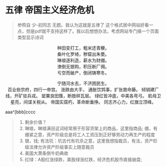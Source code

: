 # 五律 帝国主义经济危机
> 参照自 少-初同志 无题。我认为这就是五律了 
> 这个格式居中网站好看一点，但是pdf就不支持这样了。我以后想想办法，考虑网站专门搞一个页面类型显示诗词

<center>
种田变打工，粗米还青粳。<br/>
桑叶化罗绮，秽窟出朱甍。<br/>
琳琅逐利造，薪水为财绷。<br/>
潦倒无银购，积压断厂佣。<br/>
亏空而破产，倒闭铸寒冬。

宁随河水去，不济困民生。<br/>
百业些宗府，四行一帝宫。
涨跌由大手，
通胀饮鸩事，扩张救命藤。
倾销建厂线，开矿驻兵戎。
罂粟良田簇，断肢碎瓦层。
绿红皆冲底，中美各弯弓。
航母卫星亮，间谍关税从。
帝国实腐朽，革命断垂挣。
同志齐心力，红旗立顶峰。
</center>

aaa^[bbb]cccc

> 1. 剩余价值？
> 1. 琳琅，琳琅满目这词经常用于形容货架上的商品，这里指商品; 绷，有绷紧之意，资产阶级总是将工人工资压到正好够劳动力再生产的程度
> 2. 银，钱; 有法坑：坑古代有坑杀之意，这里我想指裁员，有法，资产阶级法律允许资产阶级事实上随意裁员 
> 3. 美国大萧条倒牛奶典故
> 4. 红绿：A股红涨绿跌，美股绿涨红跌，经济危机股市直接崩盘; 
<!--stackedit_data:
eyJoaXN0b3J5IjpbMTE4NTAyNjYyNywtMTA4MDkyODI2MCw0Nz
MxNzcwMzEsMTU1MTI3NTQ5MSwtMjA5OTM5MDMzMywtMTAwNzM5
MTk3OCwtMTQzMDgxNjA1NiwxMjE0NDAwNzU2LDg2NDA2OTE1Ny
wtMzc4Nzc2NTgzLDExMzIxOTU2NTAsLTU1NjcwMjQ4OCw5MDU0
NjEyNywxNTczMTM2MDAyLC0xMzg2MTc5MDIzLC0yMTI4NDU3NT
UxLDE0MzU3NTg4MCwxOTIxNjg0MzY4XX0=
-->